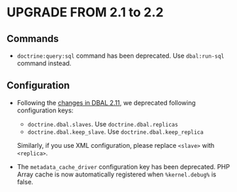 UPGRADE FROM 2.1 to 2.2
=======================

Commands
--------

 * `doctrine:query:sql` command has been deprecated. Use `dbal:run-sql` command instead.
 
Configuration
--------
 * Following the [changes in DBAL 2.11](https://github.com/doctrine/dbal/pull/4054), we deprecated following configuration keys:
    * `doctrine.dbal.slaves`. Use `doctrine.dbal.replicas`
    * `doctrine.dbal.keep_slave`. Use `doctrine.dbal.keep_replica`
    
    Similarly, if you use XML configuration, please replace `<slave>` with `<replica>`.
 * The `metadata_cache_driver` configuration key has been deprecated. PHP Array cache is now automatically registered when `%kernel.debug%` is false.
